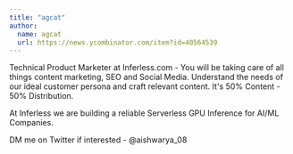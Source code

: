 ```yaml
---
title: "agcat"
author:
  name: agcat
  url: https://news.ycombinator.com/item?id=40564539
---
```

Technical Product Marketer at Inferless.com - You will be taking care of all things content marketing, SEO and Social Media. Understand the needs of our ideal customer persona and craft relevant content. It&#x27;s 50% Content - 50% Distribution.

At Inferless we are building a reliable Serverless GPU Inference for AI&#x2F;ML Companies.

DM me on Twitter if interested - @aishwarya_08
